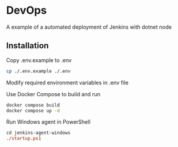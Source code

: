 # DevOps

A example of a automated deployment of Jenkins with dotnet node

Installation
------------

Copy .env.example to .env

```bash
cp ./.env.example ./.env
```

Modify required environment variables in .env file

Use Docker Compose to build and run

```bash
docker compose build
docker compose up -d
```

Run Windows agent in PowerShell

```ps
cd jenkins-agent-windows
./startup.ps1
```
